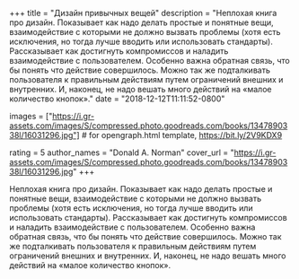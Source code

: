 
+++
title = "Дизайн привычных вещей"
description = "Неплохая книга про дизайн. Показывает как надо делать простые и понятные вещи, взаимодействие с которыми не должно вызвать проблемы (хотя есть исключения, но тогда лучше вводить или использовать стандарты). Рассказывает как достигнуть компромиссов и наладить взаимодействие с пользователем. Особенно важна обратная связь, что бы понять что действие совершилось. Можно так же подталкивать пользователя к правильным действиям путем ограничений внешних и внутренних. И, наконец, не надо вешать много действий на «малое количество кнопок»."
date = "2018-12-12T11:11:52-0800"

images = ["https://i.gr-assets.com/images/S/compressed.photo.goodreads.com/books/1347890338l/16031296.jpg"]  # for opengraph.html template, https://bit.ly/2V9KDX9

rating = 5
author_names = "Donald A. Norman"
cover_url = "https://i.gr-assets.com/images/S/compressed.photo.goodreads.com/books/1347890338l/16031296.jpg"
+++

Неплохая книга про дизайн. Показывает как надо делать простые и понятные вещи, взаимодействие с которыми не должно вызвать проблемы (хотя есть исключения, но тогда лучше вводить или использовать стандарты). Рассказывает как достигнуть компромиссов и наладить взаимодействие с пользователем. Особенно важна обратная связь, что бы понять что действие совершилось. Можно так же подталкивать пользователя к правильным действиям путем ограничений внешних и внутренних. И, наконец, не надо вешать много действий на «малое количество кнопок».

